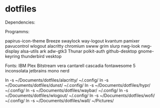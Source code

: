 # dotfiles
Dependencies:

Programms:

papirus-icon-theme
Breeze
swaylock
way-logout
kvantum
pamixer
pavucontrol
wlogout
alacritty
chromium
swww
grim
slurp
nwg-look
nwg-display
alsa-utils
ark
adw-gtk3
Thunar
polkit-auth
github-desktop
gnome-keyring
thunderbird
vesktop

Fonts:
IBM Plex
Bitstream vera
cantarell
cascadia
fontawesome 5
inconsolata
jetbrains mono nerd


ln -s ~/Documents/dotfiles/alacritty/ ~/.config/
ln -s ~/Documents/dotfiles/dunst/ ~/.config/
ln -s ~/Documents/dotfiles/hypr/ ~/.config/
ln -s ~/Documents/dotfiles/waybar/ ~/.config/
ln -s ~/Documents/dotfiles/wlogout/ ~/.config/
ln -s ~/Documents/dotfiles/wofi/ ~/.config/
ln -s ~/Documents/dotfiles/wall/ ~/Pictures/

